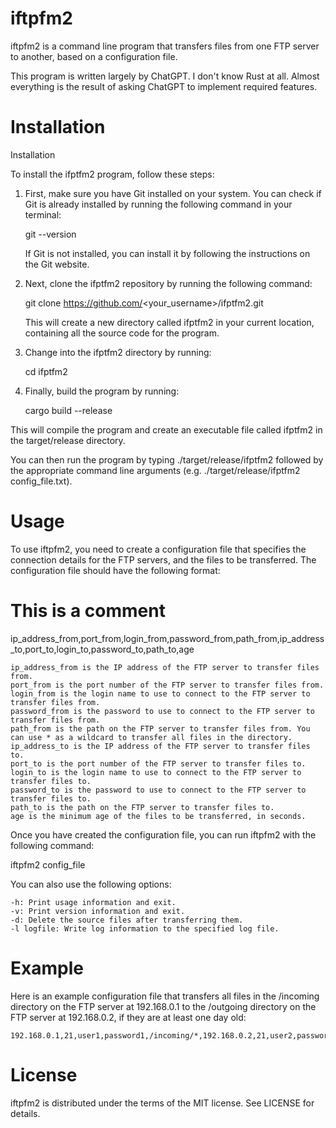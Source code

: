 iftpfm2
=======

iftpfm2 is a command line program that transfers files from one FTP server to another, based on a configuration file.

This program is written largely by ChatGPT. I don't know Rust at all. Almost everything is the result of asking ChatGPT to implement required features.

Installation
============

Installation

To install the ifptfm2 program, follow these steps:

1. First, make sure you have Git installed on your system. You can check if Git is already installed by running the following command in your terminal:

    git --version

    If Git is not installed, you can install it by following the instructions on the Git website.  

2. Next, clone the ifptfm2 repository by running the following command:

    git clone https://github.com/<your_username>/ifptfm2.git

    This will create a new directory called ifptfm2 in your current location, containing all the source code for the program.

3. Change into the ifptfm2 directory by running:

    cd ifptfm2

4. Finally, build the program by running:

    cargo build --release

This will compile the program and create an executable file called ifptfm2 in the target/release directory.

You can then run the program by typing ./target/release/ifptfm2 followed by the appropriate command line arguments (e.g. ./target/release/ifptfm2 config_file.txt).



Usage
=====

To use iftpfm2, you need to create a configuration file that specifies the connection details for the FTP servers, and the files to be transferred. The configuration file should have the following format:

# This is a comment
ip_address_from,port_from,login_from,password_from,path_from,ip_address_to,port_to,login_to,password_to,path_to,age

    ip_address_from is the IP address of the FTP server to transfer files from.
    port_from is the port number of the FTP server to transfer files from.
    login_from is the login name to use to connect to the FTP server to transfer files from.
    password_from is the password to use to connect to the FTP server to transfer files from.
    path_from is the path on the FTP server to transfer files from. You can use * as a wildcard to transfer all files in the directory.
    ip_address_to is the IP address of the FTP server to transfer files to.
    port_to is the port number of the FTP server to transfer files to.
    login_to is the login name to use to connect to the FTP server to transfer files to.
    password_to is the password to use to connect to the FTP server to transfer files to.
    path_to is the path on the FTP server to transfer files to.
    age is the minimum age of the files to be transferred, in seconds.

Once you have created the configuration file, you can run iftpfm2 with the following command:

iftpfm2 config_file

You can also use the following options:

    -h: Print usage information and exit.
    -v: Print version information and exit.
    -d: Delete the source files after transferring them.
    -l logfile: Write log information to the specified log file.

Example
=======

Here is an example configuration file that transfers all files in the /incoming directory on the FTP server at 192.168.0.1 to the /outgoing directory on the FTP server at 192.168.0.2, if they are at least one day old:

~~~
192.168.0.1,21,user1,password1,/incoming/*,192.168.0.2,21,user2,password2,/outgoing/,86400
~~~

License
=======

iftpfm2 is distributed under the terms of the MIT license. See LICENSE for details.
